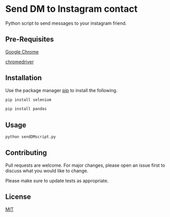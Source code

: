 # Send DM to Instagram contact

Python script to send messages to your instagram friend.

## Pre-Requisites

[Google Chrome](https://choosealicense.com/licenses/mit/)

[chromedriver](http://chromedriver.chromium.org/)

## Installation

Use the package manager [pip](https://pip.pypa.io/en/stable/) to install the following.

```bash
pip install selenium

pip install pandas
```

## Usage

```python
python sendDMscript.py
```

## Contributing

Pull requests are welcome. For major changes, please open an issue first to discuss what you would like to change.

Please make sure to update tests as appropriate.

## License

[MIT](https://choosealicense.com/licenses/mit/)
